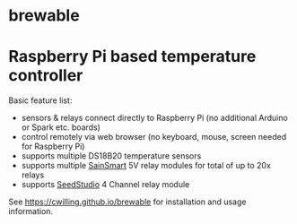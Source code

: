 # brewable

# Raspberry Pi based temperature controller

Basic feature list:
* sensors & relays connect directly to Raspberry Pi (no additional Arduino or Spark etc. boards)
* control remotely via web browser (no keyboard, mouse, screen needed for Raspberry Pi)
* supports multiple DS18B20 temperature sensors
* supports multiple [SainSmart](http://www.sainsmart.com/sainsmart-relay-module-for-arduino-raspberry-pi.html) 5V relay modules for total of up to 20x relays
* supports [SeedStudio](http://www.seeedstudio.com/wiki/Raspberry_Pi_Relay_Board_v1.0) 4 Channel relay module

See https://cwilling.github.io/brewable for installation and usage information.

